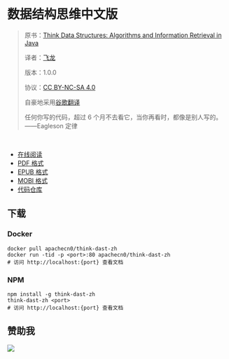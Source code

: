 # 数据结构思维中文版

> 原书：[Think Data Structures: Algorithms and Information Retrieval in Java](http://greenteapress.com/thinkdast/html/index.html)
> 
> 译者：[飞龙](https://github.com/wizardforcel)
> 
> 版本：1.0.0
> 
> 协议：[CC BY-NC-SA 4.0](http://creativecommons.org/licenses/by-nc-sa/4.0/)
> 
> 自豪地采用[谷歌翻译](https://translate.google.cn/)
> 
> 任何你写的代码，超过 6 个月不去看它，当你再看时，都像是别人写的。——Eagleson 定律

&zwj;

+ [在线阅读](https://think-dast.flygon.net)
+ [PDF 格式](https://www.gitbook.com/download/pdf/book/wizardforcel/think-dast)
+ [EPUB 格式](https://www.gitbook.com/download/epub/book/wizardforcel/think-dast)
+ [MOBI 格式](https://www.gitbook.com/download/mobi/book/wizardforcel/think-dast)
+ [代码仓库](http://github.com/apachecn/think-dast-zh)

## 下载

### Docker

```
docker pull apachecn0/think-dast-zh
docker run -tid -p <port>:80 apachecn0/think-dast-zh
# 访问 http://localhost:{port} 查看文档
```

### NPM

```
npm install -g think-dast-zh
think-dast-zh <port>
# 访问 http://localhost:{port} 查看文档
```

## 赞助我

![](img/qr_alipay.png)
